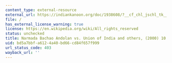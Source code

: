 ```yaml
---
content_type: external-resource
external_url: https://indiankanoon.org/doc/1938608/?__cf_chl_jschl_tk__=58b7b14155b24f31854e91cbbfe03d4e50f13659-1623443607-0-AWDgsgs-8GcEtupbS7UuOIQS6Ctxkz8du7WPH9i05cfmOEp-cb6XquApTPgMYc1pYCqpAkb0BH0xRX9JXZcVvuvVHN7wa_rnKDxzGRMAg_AZvKp-wNDpT-vsa7A7UypgzONTdzxJjVnh2mtKi6SBfm5W8qhgJoMALbznzlvrXOjbLl16RbZ8dcZshnEupzQy6RaESZ17PniuSpkRgMHqD-usMqUDIPfivriIFVz_5WCmR9cVmFxQN_Vzc_rE12u72iwB-jLIXlip5GK2w3H0yZKvxZutbGA6YiXmVqw1bha0etUuMlvYMqicXdWcvHgwmYvX64pEC9pM0LXAqkYqQBPs2D7g2lcAu67LzKClwhwlV530Qmfz002PLMEoWpan_P1rI8cvQMGLVvrv1C7qs6Zwjr_Pwc8AfArSQgw3pjzWnbQI_6vpwafrEVkVRJWTNYmQc5r1G9zjPkKjX4lxwLKyduQWlLBdGGFjYmwYRKtj
file: /
has_external_license_warning: true
license: https://en.wikipedia.org/wiki/All_rights_reserved
status: unchecked
title: Narmada Bachao Andolan vs. Union of India and others, (2000) 10 SCC 664
uid: bd5a7bbf-a612-4a40-bd66-cd84f657f999
url_status_code: 403
wayback_url: ''
---
```

